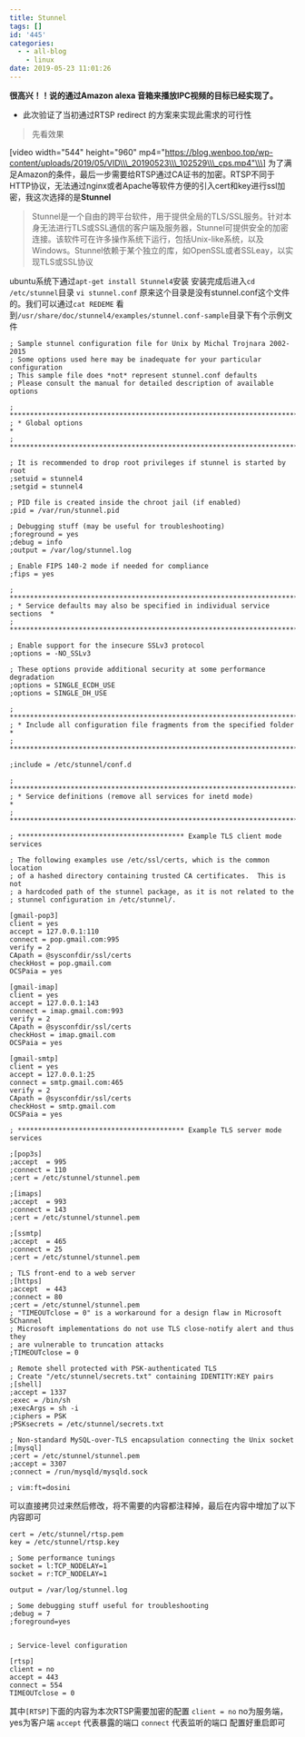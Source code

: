 ```yaml
---
title: Stunnel
tags: []
id: '445'
categories:
  - - all-blog
    - linux
date: 2019-05-23 11:01:26
---
```


**很高兴！！说的通过Amazon alexa 音箱来播放IPC视频的目标已经实现了。**

*   此次验证了当初通过RTSP redirect 的方案来实现此需求的可行性

> 先看效果

\[video width="544" height="960" mp4="https://blog.wenboo.top/wp-content/uploads/2019/05/VID\\\_20190523\\\_102529\\\_cps.mp4"\\\] 为了满足Amazon的条件，最后一步需要给RTSP通过CA证书的加密。RTSP不同于HTTP协议，无法通过nginx或者Apache等软件方便的引入cert和key进行ssl加密，我这次选择的是**Stunnel**

> Stunnel是一个自由的跨平台软件，用于提供全局的TLS/SSL服务。针对本身无法进行TLS或SSL通信的客户端及服务器，Stunnel可提供安全的加密连接。该软件可在许多操作系统下运行，包括Unix-like系统，以及Windows。Stunnel依赖于某个独立的库，如OpenSSL或者SSLeay，以实现TLS或SSL协议

ubuntu系统下通过`apt-get install Stunnel4`安装 安装完成后进入`cd /etc/stunnel`目录 `vi stunnel.conf` 原来这个目录是没有stunnel.conf这个文件的。我们可以通过`cat REDEME` 看到`/usr/share/doc/stunnel4/examples/stunnel.conf-sample`目录下有个示例文件

```shell
; Sample stunnel configuration file for Unix by Michal Trojnara 2002-2015
; Some options used here may be inadequate for your particular configuration
; This sample file does *not* represent stunnel.conf defaults
; Please consult the manual for detailed description of available options

; **************************************************************************
; * Global options                                                         *
; **************************************************************************

; It is recommended to drop root privileges if stunnel is started by root
;setuid = stunnel4
;setgid = stunnel4

; PID file is created inside the chroot jail (if enabled)
;pid = /var/run/stunnel.pid

; Debugging stuff (may be useful for troubleshooting)
;foreground = yes
;debug = info
;output = /var/log/stunnel.log

; Enable FIPS 140-2 mode if needed for compliance
;fips = yes

; **************************************************************************
; * Service defaults may also be specified in individual service sections  *
; **************************************************************************

; Enable support for the insecure SSLv3 protocol
;options = -NO_SSLv3

; These options provide additional security at some performance degradation
;options = SINGLE_ECDH_USE
;options = SINGLE_DH_USE

; **************************************************************************
; * Include all configuration file fragments from the specified folder     *
; **************************************************************************

;include = /etc/stunnel/conf.d

; **************************************************************************
; * Service definitions (remove all services for inetd mode)               *
; **************************************************************************

; ***************************************** Example TLS client mode services

; The following examples use /etc/ssl/certs, which is the common location
; of a hashed directory containing trusted CA certificates.  This is not
; a hardcoded path of the stunnel package, as it is not related to the
; stunnel configuration in /etc/stunnel/.

[gmail-pop3]
client = yes
accept = 127.0.0.1:110
connect = pop.gmail.com:995
verify = 2
CApath = @sysconfdir/ssl/certs
checkHost = pop.gmail.com
OCSPaia = yes

[gmail-imap]
client = yes
accept = 127.0.0.1:143
connect = imap.gmail.com:993
verify = 2
CApath = @sysconfdir/ssl/certs
checkHost = imap.gmail.com
OCSPaia = yes

[gmail-smtp]
client = yes
accept = 127.0.0.1:25
connect = smtp.gmail.com:465
verify = 2
CApath = @sysconfdir/ssl/certs
checkHost = smtp.gmail.com
OCSPaia = yes

; ***************************************** Example TLS server mode services

;[pop3s]
;accept  = 995
;connect = 110
;cert = /etc/stunnel/stunnel.pem

;[imaps]
;accept  = 993
;connect = 143
;cert = /etc/stunnel/stunnel.pem

;[ssmtp]
;accept  = 465
;connect = 25
;cert = /etc/stunnel/stunnel.pem

; TLS front-end to a web server
;[https]
;accept  = 443
;connect = 80
;cert = /etc/stunnel/stunnel.pem
; "TIMEOUTclose = 0" is a workaround for a design flaw in Microsoft SChannel
; Microsoft implementations do not use TLS close-notify alert and thus they
; are vulnerable to truncation attacks
;TIMEOUTclose = 0

; Remote shell protected with PSK-authenticated TLS
; Create "/etc/stunnel/secrets.txt" containing IDENTITY:KEY pairs
;[shell]
;accept = 1337
;exec = /bin/sh
;execArgs = sh -i
;ciphers = PSK
;PSKsecrets = /etc/stunnel/secrets.txt

; Non-standard MySQL-over-TLS encapsulation connecting the Unix socket
;[mysql]
;cert = /etc/stunnel/stunnel.pem
;accept = 3307
;connect = /run/mysqld/mysqld.sock

; vim:ft=dosini
```

可以直接拷贝过来然后修改，将不需要的内容都注释掉，最后在内容中增加了以下内容即可

```shell
cert = /etc/stunnel/rtsp.pem
key = /etc/stunnel/rtsp.key

; Some performance tunings
socket = l:TCP_NODELAY=1
socket = r:TCP_NODELAY=1

output = /var/log/stunnel.log

; Some debugging stuff useful for troubleshooting
;debug = 7
;foreground=yes


; Service-level configuration

[rtsp]
client = no
accept = 443
connect = 554 
TIMEOUTclose = 0
```

其中`[RTSP]`下面的内容为本次RTSP需要加密的配置 `client = no` no为服务端，yes为客户端 `accept` 代表暴露的端口 `connect` 代表监听的端口 配置好重启即可